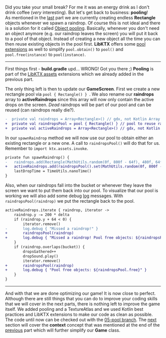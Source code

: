 Did you take your small break? For me it was an energy drink as I don't drink coffee (_very_ interesting). But let's get back to business: **pooling**! <br>
As mentioned in the [last](https://github.com/Quillraven/SimpleKtxGame/wiki/Assets-and-TextureAtlas) part we are currently creating endless **Rectangle** objects whenever we spawn a raindrop. Of course this is not ideal and there is a solution for it called [Object pooling](https://libgdx.com/wiki/articles/memory-management). Basically, whenever you don't need an object anymore (e.g. our raindrop leaves the screen) you will put it back to a pool of that object. Instead of creating a new object all the time you can then reuse existing objects in the pool first. **LibKTX** offers some [pool extensions](https://github.com/libktx/ktx/blob/master/assets/README.md) as well to simplify `pool.obtain()` to `pool()` and `pool.free(instance)` to `pool(instance)`.

***

First things first - **build.gradle** upd... WRONG! Got you there ;) **Pooling** is part of the [LibKTX assets](https://github.com/libktx/ktx/blob/master/assets/README.md) extensions which we already added in the previous part.

The only thing left is then to update our **GameScreen**. First we create a new rectangle pool via `pool { Rectangle() } `. We also rename our **raindrops** array to **activeRaindrops** since this array will now only contain the active drops on the screen. _Dead_ raindrops will be part of our pool and can be reused (can raindrops really die?). 

```Diff
-  private val raindrops = Array<Rectangle>() // gdx, not Kotlin Array
+  private val raindropsPool = pool { Rectangle() } // pool to reuse raindrop rectangles
+  private val activeRaindrops = Array<Rectangle>() // gdx, not Kotlin Array
```

In our `spawnRaindrop` method we will now use our pool to obtain either an existing rectangle or a new one. 
A call to `raindropsPool()` will do that for us. Remember to `import ktx.assets.invoke`.

```Diff
private fun spawnRaindrop() {
-   raindrops.add(Rectangle(MathUtils.random(0f, 800f - 64f), 480f, 64f, 64f))
+   activeRaindrops.add(raindropsPool().set(MathUtils.random(0f, 800f - 64f), 480f, 64f, 64f))
    lastDropTime = TimeUtils.nanoTime()
}
```

Also, when our raindrops fall into the bucket or whenever they leave the screen we want to put them back into our pool. To visualize that our pool is working we will also add some debug [log](https://github.com/Quillraven/SimpleKtxGame/wiki/Log) messages. With `raindropsPool(raindrop)` we put the rectangle back to the pool.

```Diff
activeRaindrops.iterate { raindrop, iterator ->
    raindrop.y -= 200 * delta
    if (raindrop.y + 64 < 0) {
        iterator.remove()
-       log.debug { "Missed a raindrop!" }
+       raindropsPool(raindrop)
+       log.debug { "Missed a raindrop! Pool free objects: ${raindropsPool.free}" }
    }
    if (raindrop.overlaps(bucket)) {
        dropsGathered++
        dropSound.play()
        iterator.remove()
+       raindropsPool(raindrop)
+       log.debug { "Pool free objects: ${raindropsPool.free}" }
    }
}
```

***

And with that we are done optimizing our game! It is now close to perfect. Although there are still things that you can do to improve your coding skills that we will cover in the next parts, there is nothing left to improve the game itself. We added pooling and a TextureAtlas and we used Kotlin best practices and LibKTX extensions to make our code as clean as possible. <br>
The code until now can be checked out with the [05-pool branch](https://github.com/Quillraven/SimpleKtxGame/tree/05-pool). The [next](https://github.com/Quillraven/SimpleKtxGame/wiki/Inject) section will cover the **context** concept that was mentioned at the end of the [previous](https://github.com/Quillraven/SimpleKtxGame/wiki/Assets-and-TextureAtlas) part which will further simplify our **Game** class.
